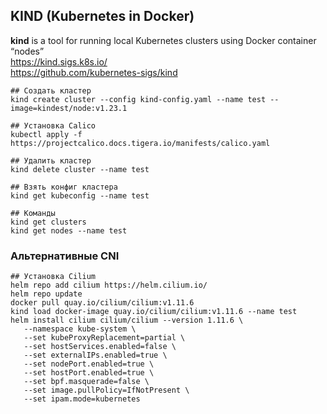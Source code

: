 ## KIND (Kubernetes in Docker)
**kind** is a tool for running local Kubernetes clusters using Docker container “nodes” <br/>
https://kind.sigs.k8s.io/ <br/>
https://github.com/kubernetes-sigs/kind <br/>
```
## Создать кластер
kind create cluster --config kind-config.yaml --name test --image=kindest/node:v1.23.1

## Установка Calico
kubectl apply -f https://projectcalico.docs.tigera.io/manifests/calico.yaml

## Удалить кластер
kind delete cluster --name test

## Взять конфиг кластера
kind get kubeconfig --name test

## Команды
kind get clusters
kind get nodes --name test
```
### Альтернативные CNI
```
## Установка Cilium
helm repo add cilium https://helm.cilium.io/
helm repo update
docker pull quay.io/cilium/cilium:v1.11.6
kind load docker-image quay.io/cilium/cilium:v1.11.6 --name test
helm install cilium cilium/cilium --version 1.11.6 \
   --namespace kube-system \
   --set kubeProxyReplacement=partial \
   --set hostServices.enabled=false \
   --set externalIPs.enabled=true \
   --set nodePort.enabled=true \
   --set hostPort.enabled=true \
   --set bpf.masquerade=false \
   --set image.pullPolicy=IfNotPresent \
   --set ipam.mode=kubernetes

```
